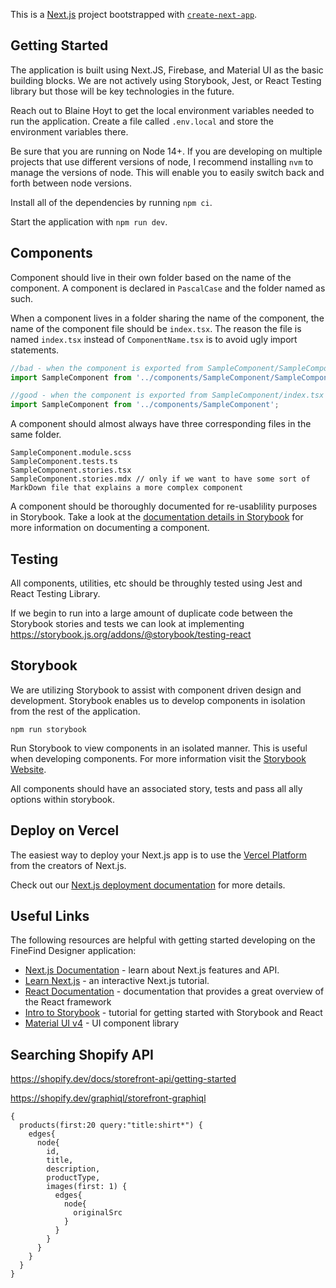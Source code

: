 This is a [Next.js](https://nextjs.org/) project bootstrapped with [`create-next-app`](https://github.com/vercel/next.js/tree/canary/packages/create-next-app).

## Getting Started

The application is built using Next.JS, Firebase, and Material UI as the basic building blocks. We are not actively using Storybook, Jest, or React Testing library but those will be key technologies in the future.

Reach out to Blaine Hoyt to get the local environment variables needed to run the application. Create a file called `.env.local` and store the environment variables there.

Be sure that you are running on Node 14+. If you are developing on multiple projects that use different versions of node, I recommend installing `nvm` to manage the versions of node. This will enable you to easily switch back and forth between node versions.

Install all of the dependencies by running `npm ci`.

Start the application with `npm run dev`.

## Components
Component should live in their own folder based on the name of the component. A component is declared in `PascalCase` and the folder named as such.

When a component lives in a folder sharing the name of the component, the name of the component file should be `index.tsx`. The reason the file is named `index.tsx` instead of `ComponentName.tsx` is to avoid ugly import statements.

```typescript
//bad - when the component is exported from SampleComponent/SampleComponent.tsx
import SampleComponent from '../components/SampleComponent/SampleComponent';

//good - when the component is exported from SampleComponent/index.tsx
import SampleComponent from '../components/SampleComponent';
```

A component should almost always have three corresponding files in the same folder.
```text
SampleComponent.module.scss
SampleComponent.tests.ts
SampleComponent.stories.tsx
SampleComponent.stories.mdx // only if we want to have some sort of MarkDown file that explains a more complex component
```

A component should be thoroughly documented for re-usablility purposes in Storybook. Take a look at the [documentation details in Storybook](https://storybook.js.org/docs/react/writing-docs/introduction) for more information on documenting a component.

## Testing

All components, utilities, etc should be throughly tested using Jest and React Testing Library.

If we begin to run into a large amount of duplicate code between the Storybook stories and tests we can look at implementing https://storybook.js.org/addons/@storybook/testing-react

## Storybook

We are utilizing Storybook to assist with component driven design and development. Storybook enables us to develop components in isolation from the rest of the application.

`npm run storybook`

Run Storybook to view components in an isolated manner. This is useful when developing components. For more information visit the [Storybook Website](https://storybook.js.org/).

All components should have an associated story, tests and pass all ally options within storybook.

## Deploy on Vercel

The easiest way to deploy your Next.js app is to use the [Vercel Platform](https://vercel.com/new?utm_medium=default-template&filter=next.js&utm_source=create-next-app&utm_campaign=create-next-app-readme) from the creators of Next.js.

Check out our [Next.js deployment documentation](https://nextjs.org/docs/deployment) for more details.

## Useful Links

The following resources are helpful with getting started developing on the FineFind Designer application:

- [Next.js Documentation](https://nextjs.org/docs) - learn about Next.js features and API.
- [Learn Next.js](https://nextjs.org/learn) - an interactive Next.js tutorial.
- [React Documentation](https://reactjs.org/docs/getting-started.html) - documentation that provides a great overview of the React framework
- [Intro to Storybook](https://storybook.js.org/tutorials/intro-to-storybook/) - tutorial for getting started with Storybook and React
- [Material UI v4](https://v4.mui.com/) - UI component library


## Searching Shopify API
https://shopify.dev/docs/storefront-api/getting-started

https://shopify.dev/graphiql/storefront-graphiql

```graph
{
  products(first:20 query:"title:shirt*") {
    edges{
      node{
        id,
        title,
        description,
        productType,
        images(first: 1) {
          edges{
            node{
              originalSrc
            }
          }
        }
      }
    }
  }
}
```